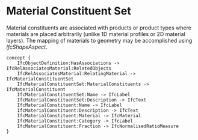 Material Constituent Set
========================

Material constituents are associated with products or product types where materials are placed arbitrarily (unlike 1D material profiles or 2D material layers). The mapping of materials to geometry may be accomplished using _IfcShapeAspect_.

```
concept {
    IfcObjectDefinition:HasAssociations -> IfcRelAssociatesMaterial:RelatedObjects
    IfcRelAssociatesMaterial:RelatingMaterial -> IfcMaterialConstituentSet
    IfcMaterialConstituentSet:MaterialConstituents -> IfcMaterialConstituent
    IfcMaterialConstituentSet:Name -> IfcLabel
    IfcMaterialConstituentSet:Description -> IfcText
    IfcMaterialConstituent:Name -> IfcLabel
    IfcMaterialConstituent:Description -> IfcText
    IfcMaterialConstituent:Material -> IfcMaterial
    IfcMaterialConstituent:Category -> IfcLabel
    IfcMaterialConstituent:Fraction -> IfcNormalisedRatioMeasure
}
```

